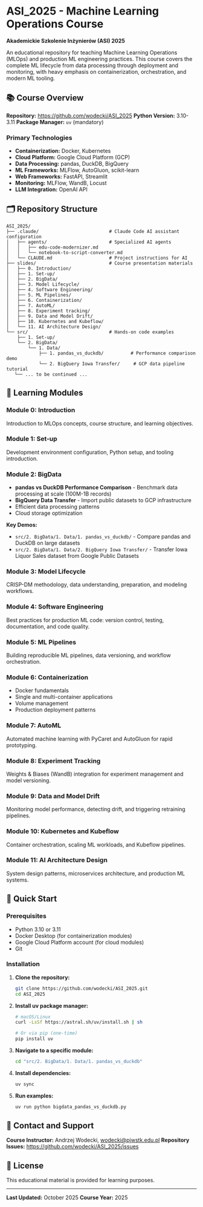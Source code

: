 # ASI_2025 - Machine Learning Operations Course

**Akademickie Szkolenie Inżynierów (ASI) 2025**

An educational repository for teaching Machine Learning Operations (MLOps) and production ML engineering practices. This course covers the complete ML lifecycle from data processing through deployment and monitoring, with heavy emphasis on containerization, orchestration, and modern ML tooling.

## 📚 Course Overview

**Repository:** https://github.com/wodecki/ASI_2025
**Python Version:** 3.10-3.11
**Package Manager:** `uv` (mandatory)

### Primary Technologies

- **Containerization:** Docker, Kubernetes
- **Cloud Platform:** Google Cloud Platform (GCP)
- **Data Processing:** pandas, DuckDB, BigQuery
- **ML Frameworks:** MLFlow, AutoGluon, scikit-learn
- **Web Frameworks:** FastAPI, Streamlit
- **Monitoring:** MLFlow, WandB, Locust
- **LLM Integration:** OpenAI API

## 🗂️ Repository Structure

```
ASI_2025/
├── .claude/                          # Claude Code AI assistant configuration
│   ├── agents/                       # Specialized AI agents
│   │   ├── edu-code-modernizer.md
│   │   └── notebook-to-script-converter.md
│   └── CLAUDE.md                     # Project instructions for AI
├── slides/                           # Course presentation materials
│   ├── 0. Introduction/
│   ├── 1. Set-up/
│   ├── 2. BigData/
│   ├── 3. Model Lifecycle/
│   ├── 4. Software Engineering/
│   ├── 5. ML Pipelines/
│   ├── 6. Containerization/
│   ├── 7. AutoML/
│   ├── 8. Experiment tracking/
│   ├── 9. Data and Model Drift/
│   ├── 10. Kubernetes and Kubeflow/
│   └── 11. AI Architecture Design/
└── src/                              # Hands-on code examples
    ├── 1. Set-up/
    └── 2. BigData/
        └── 1. Data/
            ├── 1. pandas_vs_duckdb/          # Performance comparison demo
            └── 2. BigQuery Iowa Transfer/     # GCP data pipeline tutorial
   └── ... to be continued ...
```

## 🎯 Learning Modules

### Module 0: Introduction
Introduction to MLOps concepts, course structure, and learning objectives.

### Module 1: Set-up
Development environment configuration, Python setup, and tooling introduction.

### Module 2: BigData
- **pandas vs DuckDB Performance Comparison** - Benchmark data processing at scale (100M-1B records)
- **BigQuery Data Transfer** - Import public datasets to GCP infrastructure
- Efficient data processing patterns
- Cloud storage optimization

**Key Demos:**
- `src/2. BigData/1. Data/1. pandas_vs_duckdb/` - Compare pandas and DuckDB on large datasets
- `src/2. BigData/1. Data/2. BigQuery Iowa Transfer/` - Transfer Iowa Liquor Sales dataset from Google Public Datasets

### Module 3: Model Lifecycle
CRISP-DM methodology, data understanding, preparation, and modeling workflows.

### Module 4: Software Engineering
Best practices for production ML code: version control, testing, documentation, and code quality.

### Module 5: ML Pipelines
Building reproducible ML pipelines, data versioning, and workflow orchestration.

### Module 6: Containerization
- Docker fundamentals
- Single and multi-container applications
- Volume management
- Production deployment patterns

### Module 7: AutoML
Automated machine learning with PyCaret and AutoGluon for rapid prototyping.

### Module 8: Experiment Tracking
Weights & Biases (WandB) integration for experiment management and model versioning.

### Module 9: Data and Model Drift
Monitoring model performance, detecting drift, and triggering retraining pipelines.

### Module 10: Kubernetes and Kubeflow
Container orchestration, scaling ML workloads, and Kubeflow pipelines.

### Module 11: AI Architecture Design
System design patterns, microservices architecture, and production ML systems.

## 🚀 Quick Start

### Prerequisites

- Python 3.10 or 3.11
- Docker Desktop (for containerization modules)
- Google Cloud Platform account (for cloud modules)
- Git

### Installation

1. **Clone the repository:**
   ```bash
   git clone https://github.com/wodecki/ASI_2025.git
   cd ASI_2025
   ```

2. **Install uv package manager:**
   ```bash
   # macOS/Linux
   curl -LsSf https://astral.sh/uv/install.sh | sh

   # Or via pip (one-time)
   pip install uv
   ```

3. **Navigate to a specific module:**
   ```bash
   cd "src/2. BigData/1. Data/1. pandas_vs_duckdb"
   ```

4. **Install dependencies:**
   ```bash
   uv sync
   ```

5. **Run examples:**
   ```bash
   uv run python bigdata_pandas_vs_duckdb.py
   ```

## 📧 Contact and Support

**Course Instructor:** Andrzej Wodecki, wodecki@pjwstk.edu.pl
**Repository Issues:** https://github.com/wodecki/ASI_2025/issues

## 📄 License

This educational material is provided for learning purposes. 

---

**Last Updated:** October 2025
**Course Year:** 2025
